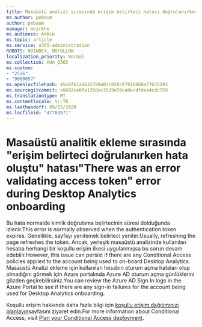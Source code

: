 ```yaml
---
title: Masaüstü analizi sırasında erişim belirteci hatası doğrulanırken hata oluştu
ms.author: pebaum
author: pebaum
manager: mnirkhe
ms.audience: Admin
ms.topic: article
ms.service: o365-administration
ROBOTS: NOINDEX, NOFOLLOW
localization_priority: Normal
ms.collection: Adm_O365
ms.custom:
- "2536"
- "9000657"
ms.openlocfilehash: 45c6fb1a1632799a07c028c0791b6b8e77635293
ms.sourcegitcommit: c6692ce0fa1358ec3529e59ca0ecdfdea4cdc759
ms.translationtype: MT
ms.contentlocale: tr-TR
ms.lasthandoff: 09/15/2020
ms.locfileid: "47783571"
---
```

# <a name="there-was-an-error-validating-access-token-error-during-desktop-analytics-onboarding"></a><span data-ttu-id="983dc-102">Masaüstü analitik ekleme sırasında "erişim belirteci doğrulanırken hata oluştu" hatası</span><span class="sxs-lookup"><span data-stu-id="983dc-102">"There was an error validating access token" error during Desktop Analytics onboarding</span></span>

<span data-ttu-id="983dc-103">Bu hata normalde kimlik doğrulama belirtecinin süresi dolduğunda izlenir.</span><span class="sxs-lookup"><span data-stu-id="983dc-103">This error is normally observed when the authentication token expires.</span></span> <span data-ttu-id="983dc-104">Genellikle, sayfayı yenilemek belirteci yeniler.</span><span class="sxs-lookup"><span data-stu-id="983dc-104">Usually, refreshing the page refreshes the token.</span></span> <span data-ttu-id="983dc-105">Ancak, yerleşik masaüstü analizinde kullanılan hesaba herhangi bir koşullu erişim ilkesi uygulanmışsa bu sorun devam edebilir.</span><span class="sxs-lookup"><span data-stu-id="983dc-105">However, this issue can persist if there are any Conditional Access policies applied to the account being used to on-board Desktop Analytics.</span></span> <span data-ttu-id="983dc-106">Masaüstü Analizi ekleme için kullanılan hesabın oturum açma hataları olup olmadığını görmek için Azure portalında Azure AD oturum açma günlüklerini gözden geçirebilirsiniz.</span><span class="sxs-lookup"><span data-stu-id="983dc-106">You can review the Azure AD Sign In logs in the Azure Portal to see if there are any sign-in failures for the account being used for Desktop Analytics onboarding.</span></span>

<span data-ttu-id="983dc-107">Koşullu erişim hakkında daha fazla bilgi için [koşullu erişim dağıtımınızı planlayın](https://docs.microsoft.com/azure/active-directory/conditional-access/plan-conditional-access)sayfasını ziyaret edin.</span><span class="sxs-lookup"><span data-stu-id="983dc-107">For more information about Conditional Access, visit [Plan your Conditional Access deployment](https://docs.microsoft.com/azure/active-directory/conditional-access/plan-conditional-access).</span></span>